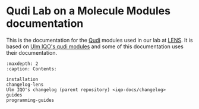 Qudi Lab on a Molecule Modules documentation
============================================

This is the documentation for the [Qudi](https://ulm-iqo.github.io/qudi-core/) modules used in our lab at [LENS](https://quantumnanophotonics-lab.ino.cnr.it/). It is based on [Ulm IQO's qudi modules](https://github.com/Ulm-IQO/qudi-iqo-modules/) and some of this documentation uses their documentation.

```{toctree}
:maxdepth: 2
:caption: Contents:

installation
changelog-lens
Ulm IQO's changelog (parent repository) <iqo-docs/changelog>
guides
programming-guides
```
